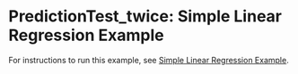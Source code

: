 # PredictionTest_twice: Simple Linear Regression Example

For instructions to run this example, see [Simple Linear Regression Example](https://wcl.cs.rpi.edu/pilots/tutorial/simple_regression_example.html).
